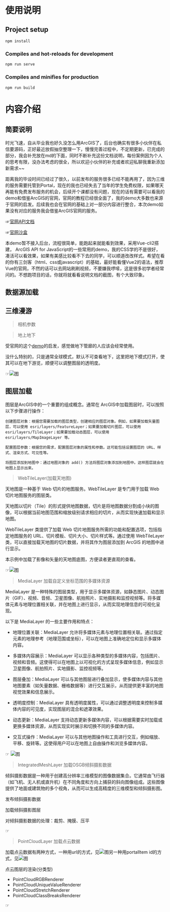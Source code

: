 # 使用说明

## Project setup
```
npm install
```

### Compiles and hot-reloads for development
```
npm run serve
```

### Compiles and minifies for production
```
npm run build
```



# 内容介绍

## 简要说明
 
时光飞速，自从毕业我也好久没怎么用ArcGIS了，后台也确实有很多小伙伴在私信要源码，正好最近放假抽空整理一下，慢慢完善过程中，不定期更新，已完成的部分，我会补充放在md的下面，同时不断补充这份文档说明，每份案例因为个人的思考有限，没办法考虑的很全，所以欢迎小伙伴的补充或者欢迎私聊我重新添加新需求~~

距离我的毕设时间已经过了很久，以前发布的服务很多已经不能再用了，因为三维的服务需要托管到Portal，现在的我也已经失去了当年的学生免费权限，如果哪天再能有免费发布服务的机会，后续开个课都没有问题，现在的话有需要可以看我的demo和借鉴ArcGIS的官网，官网的教程已经很全面了，我的demo大多数也来源于官网的启发。后续我也会在官网的基础上对一部分内容进行整合，本次demo如果没有对应的服务我会借鉴ArcGIS官网的服务。

☞[官网API文档](https://developers.arcgis.com/javascript/latest/api-reference/)

☞[官网沙盒](https://developers.arcgis.com/javascript/latest/sample-code/)


本demo暂不接入后台，流程很简单，能跑起来就能看到效果，采用Vue-cli2搭建， ArcGIS API for JavaScript的一些常用的demo，我的CSS学的不是很好，凑活可以看效果，如果有美感比较看不下去的同学，可以顺道改改样式。希望在看的你有三剑客（html、css或javascript）的基础，最好能看懂Vue2的语法，推荐Vue的官网，不然的话可以去网站刷刷视频，不要嫌我啰嗦，这是很多初学者经常问的。不想跑项目的话，你就将就看看说明文档的截图，有个大致印象。

## 数据源加载


## 三维漫游

> 相机参数


> 地上地下

受官网的这个[demo](https://developers.arcgis.com/javascript/latest/sample-code/sandbox/?sample=sceneview-underground)的启发，感觉做地下管廊的人应该会经常使用。

没什么特别的，只是通常全球模式，默认不可查看地下，这里把地下模式打开，使其可以在地下游览，顺便可以调整图层的透明度。

☞![图](./mdimg/地上地下.png)

## 图层加载

图层是ArcGIS中的一个重要的组成概念。通常在 ArcGIS中加载图层时，可以按照以下步骤进行操作：

```
创建图层对象：根据您需要加载的图层类型，创建相应的图层对象。例如，如果要加载矢量图层，可以使用 esri/layers/FeatureLayer；如果要加载切片图层，可以使用 esri/layers/TileLayer；如果要加载动态图层，可以使用 esri/layers/MapImageLayer 等。

配置图层参数：根据您的需求，配置图层对象的属性和参数。这可能包括设置图层的 URL、样式、渲染方式、可见性等。

将图层添加到地图中：通过地图对象的 add() 方法将图层对象添加到地图中。这样图层就会在地图上显示出来。
```


> WebTileLayer(加载天地图)


天地图是一种基于 Web 切片的地图服务。WebTileLayer 是专门用于加载 Web 切片地图服务的图层类。

天地图以切片（Tile）的形式提供地图数据，切片是将地图数据分割成小块的图像，可以根据当前地图范围和缩放级别请求相应的切片，从而实现快速加载和显示地图。

WebTileLayer 类提供了加载 Web 切片地图服务所需的功能和配置选项，包括指定地图服务的 URL、切片模板、切片大小、切片样式等。通过使用 WebTileLayer 类，可以直接加载天地图的切片数据，并将其作为图层添加到 ArcGIS 的地图中进行显示。

本示例中加载了影像和矢量的天地图底图，方便读者更直观的查看。

☞![图](./mdimg/加载天地图.png)

> MediaLayer 加载自定义坐标范围的多媒体资源

MediaLayer 是一种特殊的图层类型，用于显示多媒体资源，如静态图片、动态图片（GIF）、视频、音频、卫星图像、航拍照片、实地摄影和监控视频等。将多媒体元素与地理位置相关联，并在地图上进行显示，从而实现地理信息的可视化呈现。

以下是 MediaLayer 的一些主要作用和特点：

* 地理位置关联：MediaLayer 允许将多媒体元素与地理位置相关联。通过指定元素的地理参考（地理范围或坐标），可以在地图上准确地定位和显示多媒体内容。

* 多媒体内容展示：MediaLayer 可以显示各种类型的多媒体内容，包括图片、视频和音频。这使得可以在地图上以可视化的方式呈现多媒体信息，例如显示卫星图像、航拍照片、实地摄影、监控视频等。

* 图层叠加：MediaLayer 可以与其他图层进行叠加显示，使多媒体内容与其他地图要素（如矢量数据、栅格数据等）进行交互展示，从而提供更丰富的地图视觉效果和信息展示。

* 透明度控制：MediaLayer 具有透明度属性，可以通过调整透明度来控制多媒体内容的可见度，实现图层的混合和遮罩效果。

* 动态更新：MediaLayer 支持动态更新多媒体内容，可以根据需要实时加载或更换多媒体资源，从而实现实时展示和切换不同的多媒体内容。

* 交互式操作：MediaLayer 可以与其他地图操作和工具进行交互，例如缩放、平移、旋转等。这使得用户可以在地图上自由操作和浏览多媒体内容。

☞ ![图](./mdimg/加载多媒体.png)

> IntegratedMeshLayer 加载OSGB倾斜摄影数据

倾斜摄影数据是一种用于创建高分辨率三维模型的图像数据集合。它通常由飞行器（如飞机、无人机或直升机）在不同角度和方向上捕获的斜向图像组成。这些图像提供了地面或建筑物的多个视角，从而可以生成高精度的三维模型和倾斜摄影图。

发布倾斜摄影数据


加载倾斜摄影图层


对倾斜摄影数据的处理：裁剪、掩膜、压平


☞

> PointCloudLayer 加载点云数据

加载点云数据有两种方式，一种用url的方式，见![图](./mdimg/点云url获取.png)另一种用portalItem id的方式，见![图](./mdimg/加载点云的portal值.png)

点云图层的渲染(分类型)

* PointCloudRGBRenderer
* PointCloudUniqueValueRenderer
* PointCloudStretchRenderer
* PointCloudClassBreaksRenderer

☞















